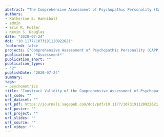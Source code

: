 ```yaml
---
abstract: "The Comprehensive Assessment of Psychopathic Personality (CAPP) is a recently developed conceptual model of psychopathy designed to index the disorder across 33 personality traits. Although recent research has evidenced support for the CAPP model with respect to the convergent, criterion, and predictive validity of CAPP instruments, little work has examined the optimal internal structure and generalizability of the model and associated measures. The present study sought to elaborate on the construct validity and psychometric properties of the CAPP Lexical Self Rating Scale and determine the utility of the instrument across men and women, and individuals of Caucasian and East Asian descent. Within a large sample of self-identified offenders (N = 1,414), we found strong support for a three-factor model comprising domains reflecting interpersonal dominance, behavioral disinhibition, and deficient emotional attachment. Analyses examining the generalizability of the model provide further insight into its applicability for diverse populations."
authors:
- Katherine B. Hanniball
- admin
- Erin K. Fuller
- Kevin S. Douglas
date: "2020-07-24"
doi: "10.1177/1073191120922621"
featured: false
projects: ["Comprehensive Assessment of Psychopathic Personality (CAPP)"]
publication: '*Assessment*'
publication_short: ""
publication_types:
- "2"
publishDate: "2020-07-24"
summary: 
tags:
- psychometrics
title: "Construct Validity of the Comprehensive Assessment of Psychopathic Personality (CAPP): Examining the Internal Structure and Generalizability of CAPP Self-Ratings Across Gender and Ethnicity"
url_code: ""
url_dataset: ""
url_pdf: https://journals.sagepub.com/doi/pdf/10.1177/1073191120922621
url_poster: ""
url_project: ""
url_slides: ""
url_source: ""
url_video: ""
---
```

